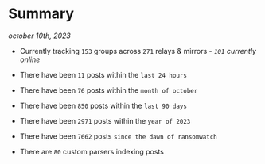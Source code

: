 
# Summary
_october 10th, 2023_

- Currently tracking `153` groups across `271` relays & mirrors - _`101` currently online_

- There have been `11` posts within the `last 24 hours`

- There have been `76` posts within the `month of october`

- There have been `850` posts within the `last 90 days`

- There have been `2971` posts within the `year of 2023`

- There have been `7662` posts `since the dawn of ransomwatch`

- There are `80` custom parsers indexing posts
